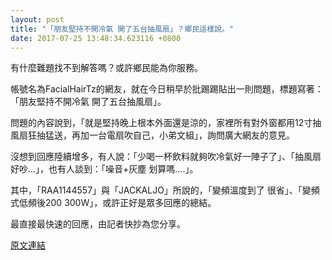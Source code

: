 ```yaml
---
layout: post
title: "「朋友堅持不開冷氣 開了五台抽風扇」？鄉民這樣說。"
date: 2017-07-25 13:48:34.623116 +0800
---
```


有什麼難題找不到解答嗎？或許鄉民能為你服務。

帳號名為FacialHairTz的網友，就在今日稍早於批踢踢貼出一則問題，標題寫著：「朋友堅持不開冷氣 開了五台抽風扇」。

問題的內容說到，「就是堅持晚上根本外面還是涼的，家裡所有對外窗都用12寸抽風扇狂抽猛送，再加一台電扇吹自己，小弟文組」，詢問廣大網友的意見。

沒想到回應陸續增多，有人說：「少喝一杯飲料就夠吹冷氣好一陣子了」、「抽風扇好吵...」，也有人談到：「噪音+灰塵 划算嗎....」。

其中，「RAA1144557」與「JACKALJO」所說的，「變頻溫度到了 很省」、「變頻式低頻後200 300W」，或許正好是眾多回應的總結。

最直接最快速的回應，由記者快抄為您分享。

<a href = "https://www.ptt.cc/bbs/Gossiping/M.1500904689.A.BC3.html">原文連結</a>

